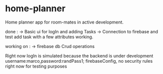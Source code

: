 # home-planner
Home planner app for room-mates in active development.
  
  done : -> Basic ui for logIn and adding Tasks
         -> Connection to firebase and test add task with a few attributes working.
  
  working on : -> firebase db Crud operations

  Right now logIn is simulated because the backend is under development username:marco,password:randPass1;
  firebaseConfig, no security rules right now for testing purposes
